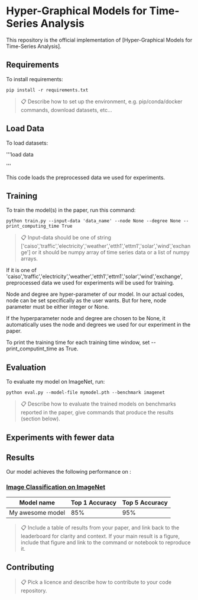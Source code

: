 # Hyper-Graphical Models for Time-Series Analysis

This repository is the official implementation of [Hyper-Graphical Models for Time-Series Analysis]. 


## Requirements

To install requirements:

```setup
pip install -r requirements.txt
```

>📋  Describe how to set up the environment, e.g. pip/conda/docker commands, download datasets, etc...


## Load Data

To load datasets:

'''load data

'''

This code loads the preprocessed data we used for experiments.



## Training

To train the model(s) in the paper, run this command:

```train
python train.py --input-data 'data_name' --node None --degree None --print_computing_time True
```
>📋  Input-data should be one of string \['caiso','traffic','electricity','weather','etth1','ettm1','solar','wind','exchange'] or it should be numpy array of time series data or a list of numpy arrays.

If it is one of 'caiso','traffic','electricity','weather','etth1','ettm1','solar','wind','exchange', preprocessed data we used for experiments will be used for training.


Node and degree are hyper-parameter of our model. In our actual codes, node can be set specifically as the user wants. But for here, node parameter must be either integer or None.

If the hyperparameter node and degree are chosen to be None, it automatically uses the node and degrees we used for our experiment in the paper.

To print the training time for each training time window, set --print_computint_time as True.

## Evaluation

To evaluate my model on ImageNet, run:

```eval
python eval.py --model-file mymodel.pth --benchmark imagenet
```

>📋  Describe how to evaluate the trained models on benchmarks reported in the paper, give commands that produce the results (section below).


## Experiments with fewer data



## Results

Our model achieves the following performance on :

### [Image Classification on ImageNet](https://paperswithcode.com/sota/image-classification-on-imagenet)

| Model name         | Top 1 Accuracy  | Top 5 Accuracy |
| ------------------ |---------------- | -------------- |
| My awesome model   |     85%         |      95%       |

>📋  Include a table of results from your paper, and link back to the leaderboard for clarity and context. If your main result is a figure, include that figure and link to the command or notebook to reproduce it. 


## Contributing

>📋  Pick a licence and describe how to contribute to your code repository. 
